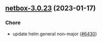 

## [netbox-3.0.23](https://github.com/truecharts/charts/compare/netbox-3.0.22...netbox-3.0.23) (2023-01-17)

### Chore

- update helm general non-major ([#6430](https://github.com/truecharts/charts/issues/6430))
  
  